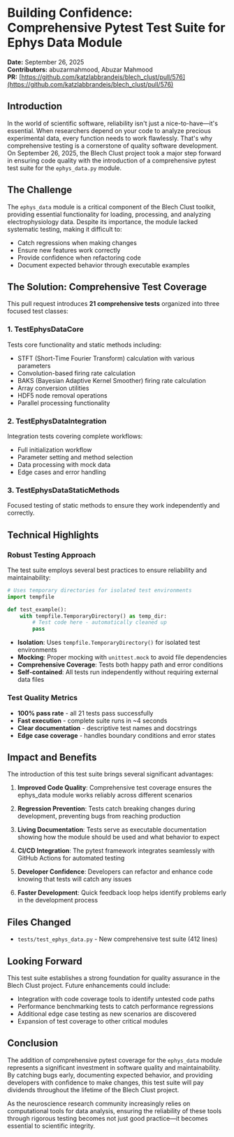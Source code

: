 # Building Confidence: Comprehensive Pytest Test Suite for Ephys Data Module

**Date:** September 26, 2025  
**Contributors:** abuzarmahmood, Abuzar Mahmood  
**PR:** [https://github.com/katzlabbrandeis/blech_clust/pull/576](https://github.com/katzlabbrandeis/blech_clust/pull/576)

## Introduction

In the world of scientific software, reliability isn't just a nice-to-have—it's essential. When researchers depend on your code to analyze precious experimental data, every function needs to work flawlessly. That's why comprehensive testing is a cornerstone of quality software development. On September 26, 2025, the Blech Clust project took a major step forward in ensuring code quality with the introduction of a comprehensive pytest test suite for the `ephys_data.py` module.

## The Challenge

The `ephys_data` module is a critical component of the Blech Clust toolkit, providing essential functionality for loading, processing, and analyzing electrophysiology data. Despite its importance, the module lacked systematic testing, making it difficult to:

- Catch regressions when making changes
- Ensure new features work correctly
- Provide confidence when refactoring code
- Document expected behavior through executable examples

## The Solution: Comprehensive Test Coverage

This pull request introduces **21 comprehensive tests** organized into three focused test classes:

### 1. TestEphysDataCore
Tests core functionality and static methods including:
- STFT (Short-Time Fourier Transform) calculation with various parameters
- Convolution-based firing rate calculation
- BAKS (Bayesian Adaptive Kernel Smoother) firing rate calculation
- Array conversion utilities
- HDF5 node removal operations
- Parallel processing functionality

### 2. TestEphysDataIntegration  
Integration tests covering complete workflows:
- Full initialization workflow
- Parameter setting and method selection
- Data processing with mock data
- Edge cases and error handling

### 3. TestEphysDataStaticMethods
Focused testing of static methods to ensure they work independently and correctly.

## Technical Highlights

### Robust Testing Approach

The test suite employs several best practices to ensure reliability and maintainability:

```python
# Uses temporary directories for isolated test environments
import tempfile

def test_example():
    with tempfile.TemporaryDirectory() as temp_dir:
        # Test code here - automatically cleaned up
        pass
```

- **Isolation**: Uses `tempfile.TemporaryDirectory()` for isolated test environments
- **Mocking**: Proper mocking with `unittest.mock` to avoid file dependencies
- **Comprehensive Coverage**: Tests both happy path and error conditions
- **Self-contained**: All tests run independently without requiring external data files

### Test Quality Metrics

- **100% pass rate** - all 21 tests pass successfully
- **Fast execution** - complete suite runs in ~4 seconds
- **Clear documentation** - descriptive test names and docstrings
- **Edge case coverage** - handles boundary conditions and error states

## Impact and Benefits

The introduction of this test suite brings several significant advantages:

1. **Improved Code Quality**: Comprehensive test coverage ensures the ephys_data module works reliably across different scenarios

2. **Regression Prevention**: Tests catch breaking changes during development, preventing bugs from reaching production

3. **Living Documentation**: Tests serve as executable documentation showing how the module should be used and what behavior to expect

4. **CI/CD Integration**: The pytest framework integrates seamlessly with GitHub Actions for automated testing

5. **Developer Confidence**: Developers can refactor and enhance code knowing that tests will catch any issues

6. **Faster Development**: Quick feedback loop helps identify problems early in the development process

## Files Changed

- `tests/test_ephys_data.py` - New comprehensive test suite (412 lines)

## Looking Forward

This test suite establishes a strong foundation for quality assurance in the Blech Clust project. Future enhancements could include:

- Integration with code coverage tools to identify untested code paths
- Performance benchmarking tests to catch performance regressions
- Additional edge case testing as new scenarios are discovered
- Expansion of test coverage to other critical modules

## Conclusion

The addition of comprehensive pytest coverage for the `ephys_data` module represents a significant investment in software quality and maintainability. By catching bugs early, documenting expected behavior, and providing developers with confidence to make changes, this test suite will pay dividends throughout the lifetime of the Blech Clust project.

As the neuroscience research community increasingly relies on computational tools for data analysis, ensuring the reliability of these tools through rigorous testing becomes not just good practice—it becomes essential to scientific integrity.
